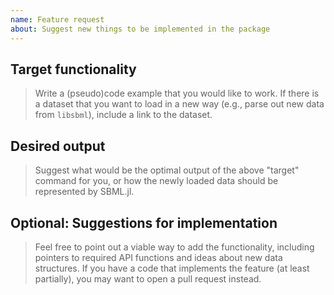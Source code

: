 ```yaml
---
name: Feature request
about: Suggest new things to be implemented in the package
---
```


## Target functionality

> Write a (pseudo)code example that you would like to work. If there is a
> dataset that you want to load in a new way (e.g., parse out new data from
> `libsbml`), include a link to the dataset.

## Desired output

> Suggest what would be the optimal output of the above "target" command for
> you, or how the newly loaded data should be represented by SBML.jl.

## Optional: Suggestions for implementation

> Feel free to point out a viable way to add the functionality, including
> pointers to required API functions and ideas about new data structures.
> If you have a code that implements the feature (at least partially), you may
> want to open a pull request instead.
